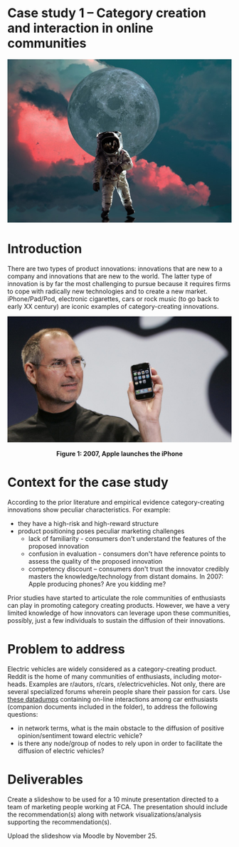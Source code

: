# Case study 1 – Category creation and interaction in online communities

<center><img src='images/picture.jpeg' width=600px /></center>

# Introduction

There are two types of product innovations: innovations that are new to a company and innovations that are new to the world. The latter type of innovation is by far the most challenging to pursue because it requires firms to cope with radically new technologies and to create a new market. iPhone/Pad/Pod, electronic cigarettes, cars or rock music (to go back to early XX century) are iconic examples of category-creating innovations.

<center>
<img src='images/iphone.jpg' width=600px/>

<b> Figure 1: 2007, Apple launches the iPhone </b>
</center>

# Context for the case study

According to the prior literature and empirical evidence category-creating innovations show peculiar characteristics. For example:

- they have a high-risk and high-reward structure
- product positioning poses peculiar marketing challenges
  * lack of familiarity - consumers don't understand the features of the proposed innovation
  * confusion in evaluation - consumers don't have reference points to assess the quality of the proposed innovation
  * competency discount – consumers don't trust the innovator credibly masters the knowledge/technology from distant domains. In 2007: Apple producing phones? Are you kidding me?

Prior studies have started to articulate the role communities of enthusiasts can play in promoting category creating products. However, we have a very limited knowledge of how innovators can leverage upon these communities, possibly, just a few individuals to sustain the diffusion of their innovations.

# Problem to address

Electric vehicles are widely considered as a category-creating product. Reddit is the home of many communities of enthusiasts, including motor-heads. Examples are r/autors, r/cars, r/electricvehicles. Not only, there are several specialized forums wherein people share their passion for cars. Use [these datadumps](https://cityuni-my.sharepoint.com/:f:/r/personal/simone_santoni_1_city_ac_uk/Documents/sharing/smm638?csf=1&web=1&e=GO5Nhw) containing on-line interactions among car enthusiasts (companion documents included in the folder), to address the following questions:

- in network terms, what is the main obstacle to the diffusion of positive opinion/sentiment toward electric vehicle?
- is there any node/group of nodes to rely upon in order to facilitate the diffusion of electric vehicles?

# Deliverables

Create a slideshow to be used for a 10 minute presentation directed to a team of marketing people working at FCA. The presentation should include the recommendation(s) along with network visualizations/analysis supporting the recommendation(s).

Upload the slideshow via Moodle by November 25.
